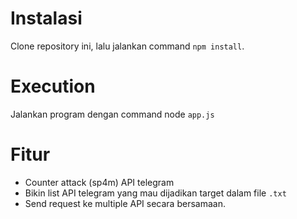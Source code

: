 # Instalasi

Clone repository ini, lalu jalankan command `npm install`.

# Execution

Jalankan program dengan command node `app.js`

# Fitur

- Counter attack (sp4m) API telegram
- Bikin list API telegram yang mau dijadikan target dalam file `.txt`
- Send request ke multiple API secara bersamaan.
